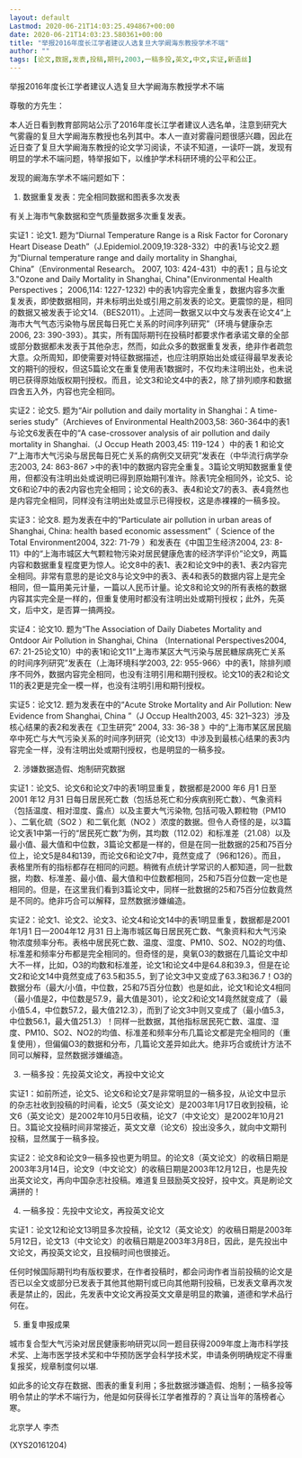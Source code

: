 ```yaml
---
layout: default
Lastmod: 2020-06-21T14:03:25.494867+00:00
date: 2020-06-21T14:03:23.580361+00:00
title: "举报2016年度长江学者建议人选复旦大学阚海东教授学术不端"
author: ""
tags: [论文,数据,发表,投稿,期刊,2003,一稿多投,英文,中文,实证,新语丝]
---
```


举报2016年度长江学者建议人选复旦大学阚海东教授学术不端

尊敬的方先生：

本人近日看到教育部网站公示了2016年度长江学者建议人选名单，注意到研究大气雾霾的复旦大学阚海东教授也名列其中。本人一直对雾霾问题很感兴趣，因此在近日查了复旦大学阚海东教授的论文学习阅读，不读不知道，一读吓一跳，发现有明显的学术不端问题，特举报如下，以维护学术科研环境的公平和公正。

发现的阚海东学术不端问题如下：

1. 数据重复发表：完全相同数据和图表多次发表

有关上海市气象数据和空气质量数据多次重复发表。

实证1：论文1. 题为“Diurnal Temperature Range is a Risk Factor for Coronary Heart Disease Death”（J.Epidemiol.2009,19:328-332）中的表1与论文2.题为“Diurnal temperature range and daily mortality in Shanghai, China”（Environmental Research。 2007, 103: 424-431）中的表1；且与论文3."Ozone and Daily Mortality in Shanghai, China"(Environmental Health Perspectives； 2006,114: 1227-1232) 中的表1内容完全重复，数据内容多次重复发表，即使数据相同，并未标明出处或引用之前发表的论文。更震惊的是，相同的数据又被发表于论文14.（BES2011）。上述同一数据又以中文与发表在论文4“上海市大气气态污染物与居民每日死亡关系的时间序列研究”（环境与健康杂志2006, 23: 390-393）。其实，所有国际期刊在投稿时都要求作者承诺文章的全部或部分数据都未发表于其他杂志，然而，如此众多的数据重复发表，绝非作者疏忽大意。众所周知，即使需要对特征数据描述，也应注明原始出处或征得最早发表论文的期刊的授权，但这5篇论文在重复使用表1数据时，不仅均未注明出处，也未说明已获得原始版权期刊授权。而且，论文3和论文4中的表2，除了排列顺序和数据四舍五入外，内容也完全相同。

实证2：论文5. 题为“Air pollution and daily mortality in Shanghai：A time-series study”（Archieves of Environmental Health2003,58: 360-364中的表1与论文6发表在中的“A case-crossover analysis of air pollution and daily mortality in Shanghai.（J Occup Heath 2003,45: 119-124 ）中的表 1 和论文7“上海市大气污染与居民每日死亡关系的病例交叉研究”发表在（中华流行病学杂志2003, 24: 863-867 >中的表1中的数据内容完全重复。3篇论文明知数据重复使用，但都没有注明出处或说明已得到原始期刊准许。除表1完全相同外，论文5、论文6和论7中的表2内容也完全相同；论文6的表3、表4和论文7的表3、表4竟然也是内容完全相同，同样没有注明出处或显示已得授权，这是赤裸裸的一稿多投。

实证3：论文8. 题为发表在中的“Particulate air pollution in urban areas of Shanghai, China: health based economic assessment”（ Science of the Total Environment2004, 322: 71-79 ）和发表在《中国卫生经济2004, 23: 8-11》中的“上海市城区大气颗粒物污染对居民健康危害的经济学评价”论文9，两篇内容和数据重复程度更为惊人。论文8中的表1、表2和论文9中的表1、表2内容完全相同。非常有意思的是论文8与论文9中的表3、表4和表5的数据内容上是完全相同，但一篇用美元计量，一篇以人民币计量。论文8和论文9的所有表格的数据内容其实完全是一样的，但重复使用时都没有注明出处或期刊授权；此外，先英文，后中文，是否算一搞两投。

实证4：论文10. 题为“The Association of Daily Diabetes Mortality and Ontdoor Air Pollution in Shanghai, China （International Perspectives2004, 67: 21-25论文10）中的表1和论文11“上海市某区大气污染与居民糖尿病死亡关系的时间序列研究”发表在（上海环境科学2003, 22: 955-966〉中的表1，除排列顺序不同外，数据内容完全相同，也没有注明引用和期刊授权。论文10的表2和论文11的表2更是完全一模一样，也没有注明引用和期刊授权。

实证5：论文12. 题为发表在中的“Acute Stroke Mortality and Air Pollution: New Evidence from Shanghai, China ”（J Occup Health2003, 45: 321–323）涉及核心结果的表2和发表在《卫生研究” 2004, 33: 36-38 》中的“上海市某区居民脑卒中死亡与大气污染关系的时间序列研究（论文13）中涉及到最核心结果的表3内容完全一样，没有注明出处或期刊授权，也是明显的一稿多投。

2. 涉嫌数据造假、炮制研究数据

实证1：论文5、论文6和论文7中的表1明显重复，数据都是2000 年6 月1 日至2001 年12 月31 日每日居民死亡数（包括总死亡和分疾病别死亡数）、气象资料（包括温度、相对湿度、露点）以及主要大气污染物, 包括可吸入颗粒物（PM10 ）、二氧化硫（SO2 ）和二氧化氮（NO2 ）浓度的数据。但令人奇怪的是，以3篇论文表1中第一行的“居民死亡数”为例，其均数（112.02）和标准差（21.08）以及最小值、最大值和中位数，3篇论文都是一样的，但是在同一批数据的25和75百分位上，论文5是84和139，而论文6和论文7中，竟然变成了（96和126）。而且，表格里所有的指标都存在相同的问题。稍微有点统计学常识的人都知道，同一批数据，均数、标准差、最小值、最大值和中位数都相同，25和75百分位数一定也是相同的。但是，在这里我们看到3篇论文中，同样一批数据的25和75百分位数竟然是不同的。绝非巧合可以解释，显然数据涉嫌编造。

实证2：论文1、论文2、论文3、论文4和论文14中的表1明显重复，数据都是2001 年1月1 日—2004年12 月31 日上海市城区每日居民死亡数、气象资料和大气污染物浓度频率分布。表格中居民死亡数、温度、湿度、PM10、SO2、NO2的均值、标准差和频率分布都是完全相同的。但奇怪的是，臭氧O3的数据在几篇论文中却大不一样，比如，O3的均数和标准差，论文1和论文4中是64.8和39.3，但是在论文2和论文14中竟然变成了63.5和35.5，到了论文3中又变成了63.3和36.7！O3的数据分布（最大/小值，中位数，25和75百分位数）也是如此，论文1和论文4相同（最小值是2，中位数是57.9，最大值是301），论文2和论文14竟然就变成了（最小值5.4，中位数57.2，最大值212.3），而到了论文3中则又变成了（最小值5.3，中位数56.1，最大值251.3）！同样一批数据，其他指标居民死亡数、温度、湿度、PM10、SO2、NO2的均值、标准差和频率分布几篇论文都是完全相同的（重复使用），但偏偏O3的数据和分布，几篇论文差异如此大。绝非巧合或统计方法不同可以解释，显然数据涉嫌编造。

3. 一稿多投：先投英文论文，再投中文论文

实证1：如前所述，论文5、论文6和论文7是非常明显的一稿多投，从论文中显示的杂志社收到投稿的时间看，论文5（英文论文）是2003年1月17日收到投稿，论文6（英文论文）是2002年10月5日收稿，论文7（中文论文）是2002年10月21日。3篇论文投稿时间非常接近，英文文章（论文6）投出没多久，就向中文期刊投稿，显然属于一稿多投。

实证2：论文8和论文9一稿多投也更为明显。的论文8（英文论文）的收稿日期是2003年3月14日，论文9（中文论文）的收稿日期是2003年12月12日，也是先投出英文论文，再向中国杂志社投稿。难道复旦鼓励英文投好，投中文。真是刷论文满拼的！

4. 一稿多投：先投中文论文，再投英文论文

实证1：论文12和论文13明显多次投稿，论文12（英文论文）的收稿日期是2003年5月12日，论文13（中文论文）的收稿日期是2003年3月8日，因此，是先投出中文论文，再投英文论文，且投稿时间也很接近。

任何时候国际期刊均有版权要求，在作者投稿时，都会问询作者当前投稿的论文是否已以全文或部分已发表于其他其他期刊或已向其他期刊投稿，已发表文章再次发表是禁止的，因此，先发表中文论文再投英文文章是明显的欺骗，道德和学术品行何在。

5. 重复申报成果

城市复合型大气污染对居民健康影响研究以同一题目获得2009年度上海市科学技术奖、上海市医学技术奖和中华预防医学会科学技术奖，申请条例明确规定不得重复报奖，规章制度何以堪.

如此多的论文存在数据、图表的重复利用；多批数据涉嫌造假、炮制；一稿多投等明令禁止的学术不端行为，他是如何获得长江学者推荐的？真让当年的落榜者心寒。

北京学人 李杰

(XYS20161204)

